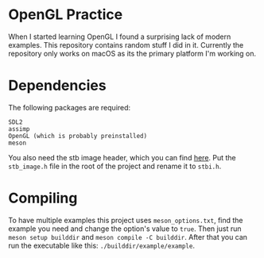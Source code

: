 # OpenGL Practice
When I started learning OpenGL I found a surprising lack of modern examples. This repository contains random stuff I did in it.
Currently the repository only works on macOS as its the primary platform I'm working on.

# Dependencies
The following packages are required:
```
SDL2
assimp
OpenGL (which is probably preinstalled)
meson
```
You also need the stb image header, which you can find [here](https://github.com/nothings/stb). Put the `stb_image.h` file in the root of the project and rename it to `stbi.h`.

# Compiling
To have multiple examples this project uses `meson_options.txt`, find the example you need and change the option's value to `true`.
Then just run `meson setup builddir` and `meson compile -C builddir`.
After that you can run the executable like this: `./builddir/example/example`.
